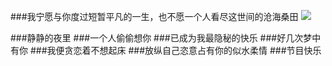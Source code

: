 ###我宁愿与你度过短暂平凡的一生，也不愿一个人看尽这世间的沧海桑田
![](http://www.netbian.com/d/file/20130820/d4547285aad084b7b565370f5915dfbb.jpg)

###静静的夜里
###一个人偷偷想你
###已成为我最隐秘的快乐
###好几次梦中有你
###我便贪恋着不想起床
###放纵自己恣意占有你的似水柔情
###节目快乐

